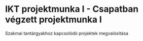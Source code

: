 # IKT projektmunka I - Csapatban végzett projektmunka I

Szakmai tantárgyakhoz kapcsolódó projektek megvalósítása
